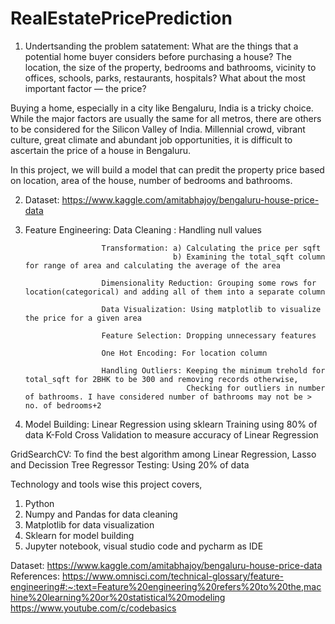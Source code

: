 # RealEstatePricePrediction

1) Undertsanding the problem satatement:
What are the things that a potential home buyer considers before purchasing a house? The location, the size of the property, bedrooms and bathrooms, vicinity to offices, schools, parks, restaurants, hospitals? What about the most important factor — the price?

Buying a home, especially in a city like Bengaluru, India is a tricky choice. While the major factors are usually the same for all metros, there are others to be considered for the Silicon Valley of India. Millennial crowd, vibrant culture, great climate and abundant job opportunities, it is difficult to ascertain the price of a house in Bengaluru.

In this project, we will build a model that can predit the property price based on location, area of the house, number of bedrooms and bathrooms.

2) Dataset: https://www.kaggle.com/amitabhajoy/bengaluru-house-price-data

3) Feature Engineering: Data Cleaning :  Handling null values

                        Transformation: a) Calculating the price per sqft
                                        b) Examining the total_sqft column for range of area and calculating the average of the area

                        Dimensionality Reduction: Grouping some rows for location(categorical) and adding all of them into a separate column

                        Data Visualization: Using matplotlib to visualize the price for a given area

                        Feature Selection: Dropping unnecessary features

                        One Hot Encoding: For location column

                        Handling Outliers: Keeping the minimum trehold for total_sqft for 2BHK to be 300 and removing records otherwise, 
                                           Checking for outliers in number of bathrooms. I have considered number of bathrooms may not be > no. of bedrooms+2
5) Model Building: Linear Regression using sklearn
                Training using 80% of data
                K-Fold Cross Validation to measure accuracy of Linear Regression
                
GridSearchCV: To find the best algorithm among Linear Regression, Lasso and Decission Tree Regressor
Testing: Using 20% of data

Technology and tools wise this project covers,
1) Python
2) Numpy and Pandas for data cleaning
3) Matplotlib for data visualization
4) Sklearn for model building
5) Jupyter notebook, visual studio code and pycharm as IDE

Dataset: https://www.kaggle.com/amitabhajoy/bengaluru-house-price-data
References:
https://www.omnisci.com/technical-glossary/feature-engineering#:~:text=Feature%20engineering%20refers%20to%20the,machine%20learning%20or%20statistical%20modeling
https://www.youtube.com/c/codebasics
